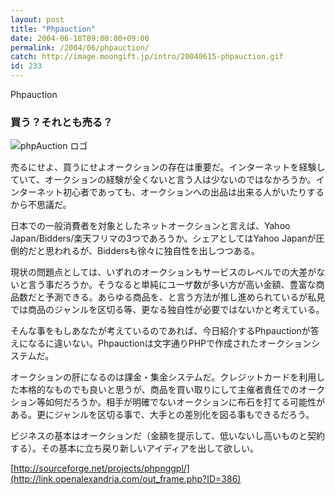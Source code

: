 ```yaml
---
layout: post
title: "Phpauction"
date: 2004-06-18T09:00:00+09:00
permalink: /2004/06/phpauction/
catch: http://image.moongift.jp/intro/20040615-phpauction.gif
id: 233
---
```

Phpauction  
<!--more-->

### 買う？それとも売る？
  

![phpAuction ロゴ](http://image.moongift.jp/intro/20040615-phpauction.gif "phpAuction ロゴ")

  

売るにせよ、買うにせよオークションの存在は重要だ。インターネットを経験していて、オークションの経験が全くないと言う人は少ないのではなかろうか。インターネット初心者であっても、オークションへの出品は出来る人がいたりするから不思議だ。

  

日本での一般消費者を対象としたネットオークションと言えば、Yahoo Japan/Bidders/楽天フリマの3つであろうか。シェアとしてはYahoo Japanが圧倒的だと思われるが、Biddersも徐々に独自性を出しつつある。

  

現状の問題点としては、いずれのオークションもサービスのレベルでの大差がないと言う事だろうか。そうなると単純にユーザ数が多い方が高い金額、豊富な商品数だと予測できる。あらゆる商品を、と言う方法が推し進められているが私見では商品のジャンルを区切る等、更なる独自性が必要ではないかと考えている。

  

そんな事をもしあなたが考えているのであれば、今日紹介するPhpauctionが答えになるに違いない。Phpauctionは文字通りPHPで作成されたオークションシステムだ。

  

オークションの肝になるのは課金・集金システムだ。クレジットカードを利用した本格的なものでも良いと思うが、商品を買い取りにして主催者責任でのオークション等如何だろうか。相手が明確でないオークションに布石を打てる可能性がある。更にジャンルを区切る事で、大手との差別化を図る事もできるだろう。

  

ビジネスの基本はオークションだ（金額を提示して、低いないし高いものと契約する）。その基本に立ち戻り新しいアイディアを出して欲しい。

  

[http://sourceforge.net/projects/phpnggpl/](http://link.openalexandria.com/out_frame.php?ID=386)


